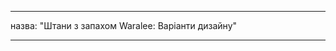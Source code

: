 - - -
назва: "Штани з запахом Waralee: Варіанти дизайну"
- - -

<PatternOptions pattern='waralee' />
